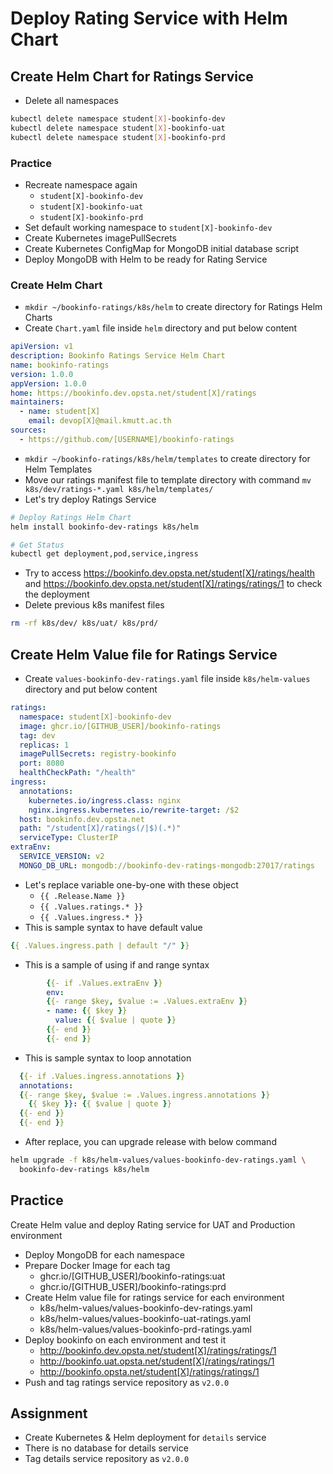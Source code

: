 # Deploy Rating Service with Helm Chart

## Create Helm Chart for Ratings Service

* Delete all namespaces

```bash
kubectl delete namespace student[X]-bookinfo-dev
kubectl delete namespace student[X]-bookinfo-uat
kubectl delete namespace student[X]-bookinfo-prd
```

### Practice

* Recreate namespace again
  * `student[X]-bookinfo-dev`
  * `student[X]-bookinfo-uat`
  * `student[X]-bookinfo-prd`
* Set default working namespace to `student[X]-bookinfo-dev`
* Create Kubernetes imagePullSecrets
* Create Kubernetes ConfigMap for MongoDB initial database script
* Deploy MongoDB with Helm to be ready for Rating Service

### Create Helm Chart

* `mkdir ~/bookinfo-ratings/k8s/helm` to create directory for Ratings Helm Charts
* Create `Chart.yaml` file inside `helm` directory and put below content

```yaml
apiVersion: v1
description: Bookinfo Ratings Service Helm Chart
name: bookinfo-ratings
version: 1.0.0
appVersion: 1.0.0
home: https://bookinfo.dev.opsta.net/student[X]/ratings
maintainers:
  - name: student[X]
    email: devop[X]@mail.kmutt.ac.th
sources:
  - https://github.com/[USERNAME]/bookinfo-ratings
```

* `mkdir ~/bookinfo-ratings/k8s/helm/templates` to create directory for Helm Templates
* Move our ratings manifest file to template directory with command `mv k8s/dev/ratings-*.yaml k8s/helm/templates/`
* Let's try deploy Ratings Service

```bash
# Deploy Ratings Helm Chart
helm install bookinfo-dev-ratings k8s/helm

# Get Status
kubectl get deployment,pod,service,ingress
```

* Try to access <https://bookinfo.dev.opsta.net/student[X]/ratings/health> and <https://bookinfo.dev.opsta.net/student[X]/ratings/ratings/1> to check the deployment
* Delete previous k8s manifest files

```bash
rm -rf k8s/dev/ k8s/uat/ k8s/prd/
```

## Create Helm Value file for Ratings Service

* Create `values-bookinfo-dev-ratings.yaml` file inside `k8s/helm-values` directory and put below content

```yaml
ratings:
  namespace: student[X]-bookinfo-dev
  image: ghcr.io/[GITHUB_USER]/bookinfo-ratings
  tag: dev
  replicas: 1
  imagePullSecrets: registry-bookinfo
  port: 8080
  healthCheckPath: "/health"
ingress:
  annotations:
    kubernetes.io/ingress.class: nginx
    nginx.ingress.kubernetes.io/rewrite-target: /$2
  host: bookinfo.dev.opsta.net
  path: "/student[X]/ratings(/|$)(.*)"
  serviceType: ClusterIP
extraEnv:
  SERVICE_VERSION: v2
  MONGO_DB_URL: mongodb://bookinfo-dev-ratings-mongodb:27017/ratings
```

* Let's replace variable one-by-one with these object
  * `{{ .Release.Name }}`
  * `{{ .Values.ratings.* }}`
  * `{{ .Values.ingress.* }}`
* This is sample syntax to have default value

```yaml
{{ .Values.ingress.path | default "/" }}
```

* This is a sample of using if and range syntax

```yaml
        {{- if .Values.extraEnv }}
        env:
        {{- range $key, $value := .Values.extraEnv }}
        - name: {{ $key }}
          value: {{ $value | quote }}
        {{- end }}
        {{- end }}
```

* This is sample syntax to loop annotation

```yaml
  {{- if .Values.ingress.annotations }}
  annotations:
  {{- range $key, $value := .Values.ingress.annotations }}
    {{ $key }}: {{ $value | quote }}
  {{- end }}
  {{- end }}
```

* After replace, you can upgrade release with below command

```bash
helm upgrade -f k8s/helm-values/values-bookinfo-dev-ratings.yaml \
  bookinfo-dev-ratings k8s/helm
```

## Practice

Create Helm value and deploy Rating service for UAT and Production environment

* Deploy MongoDB for each namespace
* Prepare Docker Image for each tag
  * ghcr.io/[GITHUB_USER]/bookinfo-ratings:uat
  * ghcr.io/[GITHUB_USER]/bookinfo-ratings:prd
* Create Helm value file for ratings service for each environment
  * k8s/helm-values/values-bookinfo-dev-ratings.yaml
  * k8s/helm-values/values-bookinfo-uat-ratings.yaml
  * k8s/helm-values/values-bookinfo-prd-ratings.yaml
* Deploy bookinfo on each environment and test it
  * <http://bookinfo.dev.opsta.net/student[X]/ratings/ratings/1>
  * <http://bookinfo.uat.opsta.net/student[X]/ratings/ratings/1>
  * <http://bookinfo.opsta.net/student[X]/ratings/ratings/1>
* Push and tag ratings service repository as `v2.0.0`

## Assignment

* Create Kubernetes & Helm deployment for `details` service
* There is no database for details service
* Tag details service repository as `v2.0.0`
